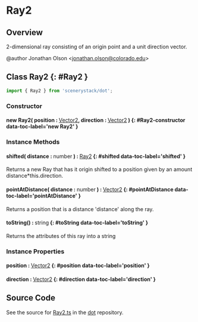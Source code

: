 # Ray2

## Overview

2-dimensional ray consisting of an origin point and a unit direction vector.

@author Jonathan Olson &lt;jonathan.olson@colorado.edu&gt;

## Class Ray2 {: #Ray2 }


```js
import { Ray2 } from 'scenerystack/dot';
```
### Constructor

#### new Ray2( position : <span style="font-weight: 400;">[Vector2](../dot/Vector2.md)</span>, direction : <span style="font-weight: 400;">[Vector2](../dot/Vector2.md)</span> ) {: #Ray2-constructor data-toc-label='new Ray2' }

### Instance Methods

#### shifted( distance : <span style="font-weight: 400;"><span style="color: hsla(calc(var(--md-hue) + 180deg),80%,40%,1);">number</span></span> ) : <span style="font-weight: 400;">[Ray2](../dot/Ray2.md)</span> {: #shifted data-toc-label='shifted' }

Returns a new Ray that has it origin shifted to a position given by an amount distance*this.direction.

#### pointAtDistance( distance : <span style="font-weight: 400;"><span style="color: hsla(calc(var(--md-hue) + 180deg),80%,40%,1);">number</span></span> ) : <span style="font-weight: 400;">[Vector2](../dot/Vector2.md)</span> {: #pointAtDistance data-toc-label='pointAtDistance' }

Returns a position that is a distance 'distance' along the ray.

#### toString() : <span style="font-weight: 400;"><span style="color: hsla(calc(var(--md-hue) + 180deg),80%,40%,1);">string</span></span> {: #toString data-toc-label='toString' }

Returns the attributes of this ray into a string

### Instance Properties

#### position : <span style="font-weight: 400;">[Vector2](../dot/Vector2.md)</span> {: #position data-toc-label='position' }

#### direction : <span style="font-weight: 400;">[Vector2](../dot/Vector2.md)</span> {: #direction data-toc-label='direction' }



## Source Code

See the source for [Ray2.ts](https://github.com/phetsims/dot/blob/main/js/Ray2.ts) in the [dot](https://github.com/phetsims/dot) repository.
